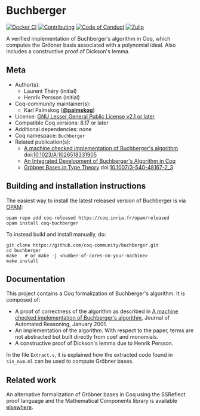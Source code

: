 <!---
This file was generated from `meta.yml`, please do not edit manually.
Follow the instructions on https://github.com/coq-community/templates to regenerate.
--->
# Buchberger

[![Docker CI][docker-action-shield]][docker-action-link]
[![Contributing][contributing-shield]][contributing-link]
[![Code of Conduct][conduct-shield]][conduct-link]
[![Zulip][zulip-shield]][zulip-link]

[docker-action-shield]: https://github.com/coq-community/buchberger/workflows/Docker%20CI/badge.svg?branch=master
[docker-action-link]: https://github.com/coq-community/buchberger/actions?query=workflow:"Docker%20CI"

[contributing-shield]: https://img.shields.io/badge/contributions-welcome-%23f7931e.svg
[contributing-link]: https://github.com/coq-community/manifesto/blob/master/CONTRIBUTING.md

[conduct-shield]: https://img.shields.io/badge/%E2%9D%A4-code%20of%20conduct-%23f15a24.svg
[conduct-link]: https://github.com/coq-community/manifesto/blob/master/CODE_OF_CONDUCT.md

[zulip-shield]: https://img.shields.io/badge/chat-on%20zulip-%23c1272d.svg
[zulip-link]: https://coq.zulipchat.com/#narrow/stream/237663-coq-community-devs.20.26.20users



A verified implementation of Buchberger's algorithm in Coq,
which computes the Gröbner basis associated with a polynomial ideal.
Also includes a constructive proof of Dickson's lemma.

## Meta

- Author(s):
  - Laurent Théry (initial)
  - Henrik Persson (initial)
- Coq-community maintainer(s):
  - Karl Palmskog ([**@palmskog**](https://github.com/palmskog))
- License: [GNU Lesser General Public License v2.1 or later](LICENSE)
- Compatible Coq versions: 8.17 or later
- Additional dependencies: none
- Coq namespace: `Buchberger`
- Related publication(s):
  - [A machine checked implementation of Buchberger's algorithm](https://link.springer.com/article/10.1023/A:1026518331905) doi:[10.1023/A:1026518331905](https://doi.org/10.1023/A:1026518331905)
  - [An Integrated Development of Buchberger's Algorithm in Coq](https://hal.inria.fr/inria-00072316/) 
  - [Gröbner Bases in Type Theory](https://link.springer.com/chapter/10.1007/3-540-48167-2_3) doi:[10.1007/3-540-48167-2_3](https://doi.org/10.1007/3-540-48167-2_3)

## Building and installation instructions

The easiest way to install the latest released version of Buchberger
is via [OPAM](https://opam.ocaml.org/doc/Install.html):

```shell
opam repo add coq-released https://coq.inria.fr/opam/released
opam install coq-buchberger
```

To instead build and install manually, do:

``` shell
git clone https://github.com/coq-community/buchberger.git
cd buchberger
make   # or make -j <number-of-cores-on-your-machine> 
make install
```


## Documentation

This project contains a Coq formalization of Buchberger's algorithm.
It is composed of:
- A proof of correctness of the algorithm as described in
 [A machine checked implementation of Buchberger's algorithm][jar-url],
 Journal of Automated Reasoning, January 2001.
- An implementation of the algorithm. With respect to the paper,
  terms are not abstracted but built directly from coef and monomials.
- A constructive proof of Dickson's lemma due to Henrik Persson.

In the file `Extract.v`, it is explained how the extracted code found in
`sin_num.ml` can be used to compute Gröbner bases.

## Related work

An alternative formalization of Gröbner bases in Coq using the SSReflect
proof language and the Mathematical Components library is available
[elsewhere][grobner-url].

[jar-url]: https://link.springer.com/article/10.1023/A:1026518331905
[grobner-url]: https://github.com/thery/grobner
